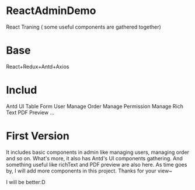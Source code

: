 # ReactAdminDemo
React Traning ( some useful components are gathered together)

# Base
React+Redux+Antd+Axios

# Includ
Antd UI
Table
Form
User Manage 
Order Manage
Permission Manage
Rich Text
PDF Preview
...


# First Version
It includes basic components in admin like managing users, managing order and so on. What's more, it also has Antd's UI components gathering. And something useful like richText and PDF preview are also here. As time goes by, I will add more components in this project. Thanks for your view~

I will be better:D
